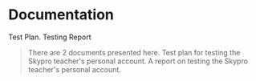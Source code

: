 # Documentation
Test Plan. Testing Report

>There are 2 documents presented here. Test plan for testing the Skypro teacher's personal account. A report on testing the Skypro teacher's personal account.
